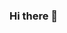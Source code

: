 ### Hi there 👋

<!--
**namangarg2000/namangarg2000** is a ✨ _special_ ✨ repository because its `README.md` (this file) appears on your GitHub profile.

Here are some ideas to get you started:

Link to my resume: https://drive.google.com/file/d/1ofFEvhhlKJuWzwUrv0uCHe7dbLFFrCWh/view?usp=sharing

- 🔭 I’m currently working on developing my skills.
- 🌱 I’m currently learning web development and machine learning.
- 👯 I’m looking to collaborate on python or web development projects.
- 💬 Ask me about ...
- 📫 How to reach me: Email me at: namangarg155@gmail.com
